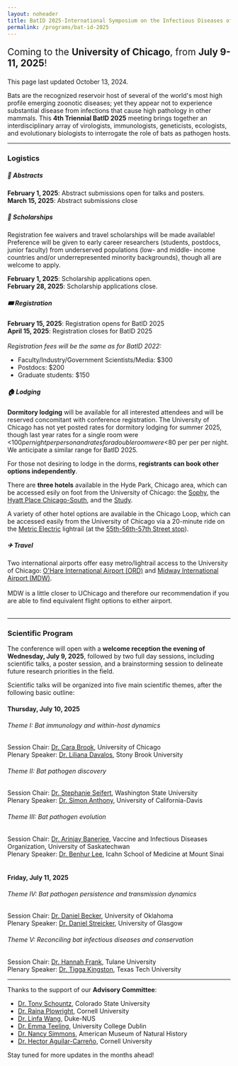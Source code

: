 ```yaml
---
layout: noheader
title: BatID 2025-International Symposium on the Infectious Diseases of Bats
permalink: /programs/bat-id-2025
---
```

<!--
<br>
<h4>Coming to the <strong>University of Chicago, July 9-11, 2025</strong>!</h4>
-->


<div class="bs-callout bs-callout-info">
<p style="font-size: 1.5em;">Coming to the <strong>University of Chicago</strong>, from <strong>July 9-11, 2025</strong>!</p>
<p>This page last updated October 13, 2024.</p>
</div>


<!--
<div class="bs-callout bs-callout-info">
<p style="font-size: 1.5em;"><strong>Abstract submissions</strong> for talks and posters are open!</p> 
<p style="font-size: 1.1em;"> <em>Apply <a href="https://airtable.com/appdHarZm5kC7Fkqf/pagTmqPqNenGgMlZk/form">here</a> by <strong>March 15, 2025!</strong>
<br />
<br />
Submit <strong>scholarship requests</strong> for registration fee waivers and travel support <a href="https://airtable.com/appdHarZm5kC7Fkqf/pag1tw65yNV2QcS2a/form">here</a> by <strong>February 28, 2025</strong>!</em></p>
<p>This page last updated February 1, 2025.</p>
</div>

-->

Bats are the recognized reservoir host of several of the world's most high profile emerging zoonotic diseases; yet they appear not to experience substantial disease from infections that cause high pathology in other mammals. This <strong>4th Triennial BatID 2025</strong> meeting brings together an interdisciplinary array of virologists, immunologists, geneticists, ecologists, and evolutionary biologists to interrogate the role of bats as pathogen hosts.

<hr />

<h3>Logistics</h3>

<h5>📝 Abstracts</h5>


<strong>February 1, 2025</strong>: Abstract submissions open for talks and posters.<br />
<strong>March 15, 2025</strong>: Abstract submissions close<br />


<!--
 <strong>Abstract</strong> submissions are open for talks and posters! <br />
 Apply <a href="https://airtable.com/appdHarZm5kC7Fkqf/pagTmqPqNenGgMlZk/form">here</a> by <strong>March 15, 2025</strong>!<br />
<em>Submitted abstracts will be notified of their status by early April 2025.</em> 

<h5>💸 Scholarships</h5>
<strong>Registration fee waivers</strong> and <strong>travel scholarships</strong> are available! <br />
Preference will be given to early career researchers (students, postdocs, junior faculty) from underserved populations (low- and middle- income countries and/or underrepresented minority backgrounds), though <strong>all are welcome to apply</strong>. 
<br />
Apply <a href="https://airtable.com/appdHarZm5kC7Fkqf/pag1tw65yNV2QcS2a/form">here</a> by <strong>February 28, 2025</strong> for consideration.<br />
<em>Scholarship applicants will be notified of their status by late March 2025.</em> 

-->

<h5>💸 Scholarships</h5>
Registration fee waivers and travel scholarships will be made available! <br />
Preference will be given to early career researchers (students, postdocs, junior faculty) from underserved populations (low- and middle- income countries and/or underrepresented minority backgrounds), though all are welcome to apply. 
<br />

<strong>February 1, 2025</strong>: Scholarship applications open.<br />
<strong>February 28, 2025</strong>: Scholarship applications close.<br />

<h5> 🎟️ Registration </h5>
<strong>February 15, 2025</strong>: Registration opens for BatID 2025<br />
<strong>April 15, 2025</strong>: Registration closes for BatID 2025<br />
<br />
<em>Registration fees will be the same as for BatID 2022:</em>

<ul>
<li>Faculty/Industry/Government Scientists/Media: $300</li>
<li>Postdocs: $200</li>
<li>Graduate students: $150</li>
</ul>

<h5>&#127968; Lodging </h5>

<strong>Dormitory lodging</strong> will be available for all interested attendees and will be reserved concomitant with conference registration. The University of Chicago has not yet posted rates for dormitory lodging for summer 2025, though last year rates for a single room were <$100 per night per person and rates for a double room were <$80 per per per night. We anticipate a similar range for BatID 2025. 

For those not desiring to lodge in the dorms, <strong>registrants can book other options independently</strong>.

There are <strong>three hotels</strong> available in the Hyde Park, Chicago area, which can be accessed esily on foot from the University of Chicago: the <a href="https://sophyhotel.com/">Sophy</a>, the <a href="https://www.hyatt.com/hyatt-place/en-US/chizu-hyatt-place-chicago-south-university-medical-center">Hyatt Place Chicago-South</a>, and the <a href="https://www.thestudyatuniversityofchicago.com">Study</a>.

A variety of other hotel options are available in the Chicago Loop, which can be accessed easily from the University of Chicago via a 20-minute ride on the <a href="https://ridertools.metrarail.com">Metric Electric</a> lightrail (at the <a href="https://metra.com/train-lines/stations/55th-56th-57th-street">55th-56th-57th Street stop</a>).

<h5> &#9992; Travel</h5>
Two international airports offer easy metro/lightrail access to the University of Chicago: <a href="https://www.flychicago.com/ohare/home/pages/default.aspx">O'Hare International Airport (ORD)</a> and <a href="https://www.flychicago.com/midway/home/pages/default.aspx">Midway International Airport (MDW)</a>.
<br>
<br>
MDW is a little closer to UChicago and therefore our recommendation if you are able to find equivalent flight options to either airport.
<br>
<br>




<hr />

<h3>Scientific Program</h3>

The conference will open with a <strong>welcome reception the evening of Wednesday, July 9, 2025</strong>, followed by two full day sessions, including scientific talks, a poster session, and a brainstorming session to delineate future research priorities in the field. 

Scientific talks will be organized into five main scientific themes, after the following basic outline:
<br>
<h4>Thursday, July 10, 2025</h4>

<h6>Theme I: Bat immunology and within-host dynamics</h6>

Session Chair: <a href="https://brooklab.org">Dr. Cara Brook</a>, University of Chicago<br />
Plenary Speaker: <a href="https://lmdavalos.github.io">Dr. Liliana Davalos</a>, Stony Brook University
<br>
<h6>Theme II: Bat pathogen discovery</h6>

Session Chair: <a href="https://labs.wsu.edu/mezap/">Dr. Stephanie Seifert</a>, Washington State University <br />
Plenary Speaker: <a href="https://anthonylab.vetmed.ucdavis.edu">Dr. Simon Anthony</a>, University of California-Davis
<br>
<h6>Theme III: Bat pathogen evolution</h6>

Session Chair:  <a href="https://banerjeelab.ca">Dr. Arinjay Banerjee</a>, Vaccine and Infectious Diseases Organization, University of Saskatechwan<br />
Plenary Speaker: <a href="https://leelabvirus.host/about">Dr. Benhur Lee</a>, Icahn School of Medicine at Mount Sinai
<br>
<br>
<h4>Friday, July 11, 2025</h4>

<h6>Theme IV: Bat pathogen persistence and transmission dynamics</h6>

Session Chair: <a href="http://beckerlab.weebly.com">Dr. Daniel Becker</a>, University of Oklahoma<br />
Plenary Speaker: <a href="https://streickerlab.com">Dr. Daniel Streicker</a>, University of Glasgow
<br>
<h6>Theme V: Reconciling bat infectious diseases and conservation</h6>

Session Chair: <a href="https://www.hkfrank.com">Dr. Hannah Frank</a>, Tulane University <br>
Plenary Speaker: <a href="https://kingstonlab.org/people/tigga-kingston/">Dr. Tigga Kingston</a>, Texas Tech University

<hr />

Thanks to the support of our <strong>Advisory Committee</strong>:
<ul>
<li><a href="https://labs.vetmedbiosci.colostate.edu/schountz/">Dr. Tony Schountz</a>, Colorado State University</li>
<li><a href="https://plowrightlab.org">Dr. Raina Plowright</a>, Cornell University</li>
<li><a href="https://frick.eeb.ucsc.edu">Dr. Linfa Wang</a>, Duke-NUS</li>
<li><a href="https://people.ucd.ie/emma.teeling">Dr. Emma Teeling</a>, University College Dublin</li>
<li><a href="https://www.amnh.org/research/staff-directory/nancy-b-simmons">Dr. Nancy Simmons</a>, American Museum of Natural History</li>
<li><a href="https://sites.google.com/view/aguilarlab/home">Dr. Hector Aguilar-Carreño</a>, Cornell University</li>
</ul>

<div class="bs-callout bs-callout-info">
<p>Stay tuned for more updates in the months ahead!</p>
</div>
